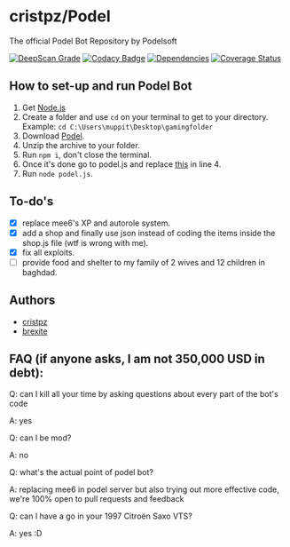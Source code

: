 # cristpz/Podel
The official Podel Bot Repository by Podelsoft

[![DeepScan Grade](https://deepscan.io/api/teams/10908/projects/13841/branches/243121/badge/grade.svg)](https://deepscan.io/dashboard#view=project&tid=10908&pid=13841&bid=243121)
[![Codacy Badge](https://app.codacy.com/project/badge/Grade/2842aa3a01604d4a84c9d491ba88cf78)](https://www.codacy.com/gh/Podelsoft/Podel?utm_source=github.com&amp;utm_medium=referral&amp;utm_content=Podelsoft/Podel&amp;utm_campaign=Badge_Grade)
[![Dependencies](https://david-dm.org/podelsoft/podel.svg)](https://david-dm.org/podelsoft/podel)
[![Coverage Status](https://coveralls.io/repos/github/Podelsoft/Podel/badge.svg?branch=master)](https://coveralls.io/github/Podelsoft/Podel?branch=master)

## How to set-up and run Podel Bot

1. Get [Node.js](https://nodejs.org/en/download/)
2. Create a folder and use `cd` on your terminal to get to your directory. Example: `cd C:\Users\muppit\Desktop\gamingfolder`
3. Download [Podel](https://github.com/cristpz/Podel/releases/tag/Beta).
4. Unzip the archive to your folder.
5. Run `npm i`, don't close the terminal.
6. Once it's done go to podel.js and replace [this](https://imgur.com/a/fo8QqNT) in line 4.
7. Run `node podel.js`.

## To-do's
- [x] replace mee6's XP and autorole system.
- [x] add a shop and finally use json instead of coding the items inside the shop.js file (wtf is wrong with me).
- [x] fix all exploits.
- [ ] provide food and shelter to my family of 2 wives and 12 children in baghdad.

## Authors
- [cristpz](https://github.com/cristpz/)
- [brexite](https://github.com/brexite/)

## FAQ (if anyone asks, I am not 350,000 USD in debt):
Q: can I kill all your time by asking questions about every part of the bot's code

A: yes

Q: can I be mod?

A: no

Q: what's the actual point of podel bot?

A: replacing mee6 in podel server but also trying out more effective code, we're 100% open to pull requests and feedback 

Q: can I have a go in your 1997 Citroën Saxo VTS?

A: yes :D

